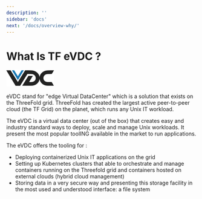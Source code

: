 ```yaml
---
description: ''
sidebar: 'docs'
next: '/docs/overview-why/'
---
```


# What Is TF eVDC ?

![](./img/vdc.png)

eVDC stand for "edge Virtual DataCenter" which is a solution that exists on the ThreeFold grid. ThreeFold has created the largest active peer-to-peer cloud (the TF Grid) on the planet, which runs any Unix IT workload. 

The eVDC is a virtual data center (out of the box) that creates easy and industry standard ways to deploy, scale and manage Unix workloads.  It present  the most popular toolING available in the market to run applications. 

The eVDC offers the tooling for : 
- Deploying containerized Unix IT applications on the grid
- Setting up Kubernetes clusters that able to orchestrate and manage containers running on the Threefold grid and containers hosted on external clouds (hybrid cloud management) 
- Storing data in a very secure way and presenting this storage facility in the most used and understood interface: a file system 
